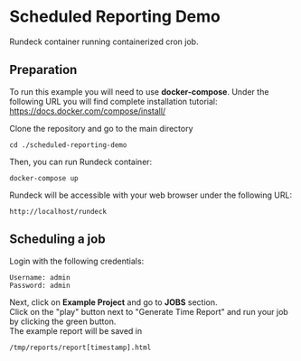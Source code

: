# Scheduled Reporting Demo
Rundeck container running containerized cron job.
## Preparation
To run this example you will need to use **docker-compose**.
Under the following URL you will find complete installation tutorial:  
https://docs.docker.com/compose/install/  
  
Clone the repository and go to the main directory
```
cd ./scheduled-reporting-demo
```
Then, you can run Rundeck container:
```
docker-compose up
```
Rundeck will be accessible with your web browser under the following URL:
```
http://localhost/rundeck
```
## Scheduling a job
Login with the following credentials:
```
Username: admin
Password: admin
```
Next, click on **Example Project** and go to **JOBS** section.  
Click on the "play" button next to "Generate Time Report" and run your job by clicking the green button.  
The example report will be saved in 
```
/tmp/reports/report[timestamp].html
```